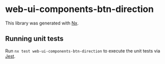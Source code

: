 # web-ui-components-btn-direction

This library was generated with [Nx](https://nx.dev).

## Running unit tests

Run `nx test web-ui-components-btn-direction` to execute the unit tests via [Jest](https://jestjs.io).
